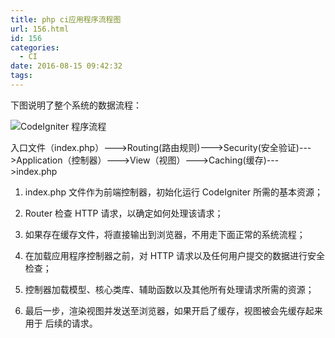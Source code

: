 ```yaml
---
title: php ci应用程序流程图
url: 156.html
id: 156
categories:
  - CI
date: 2016-08-15 09:42:32
tags:
---
```


下图说明了整个系统的数据流程：

![CodeIgniter 程序流程](/ueditor/php/upload/image/20160815/1471225112765927.png)

入口文件（index.php）--->Routing(路由规则)--->Security(安全验证)--->Application（控制器）--->View（视图）--->Caching(缓存)--->index.php  

1.  index.php 文件作为前端控制器，初始化运行 CodeIgniter 所需的基本资源；
    
2.  Router 检查 HTTP 请求，以确定如何处理该请求；
    
3.  如果存在缓存文件，将直接输出到浏览器，不用走下面正常的系统流程；
    
4.  在加载应用程序控制器之前，对 HTTP 请求以及任何用户提交的数据进行安全检查；
    
5.  控制器加载模型、核心类库、辅助函数以及其他所有处理请求所需的资源；
    
6.  最后一步，渲染视图并发送至浏览器，如果开启了缓存，视图被会先缓存起来用于 后续的请求。